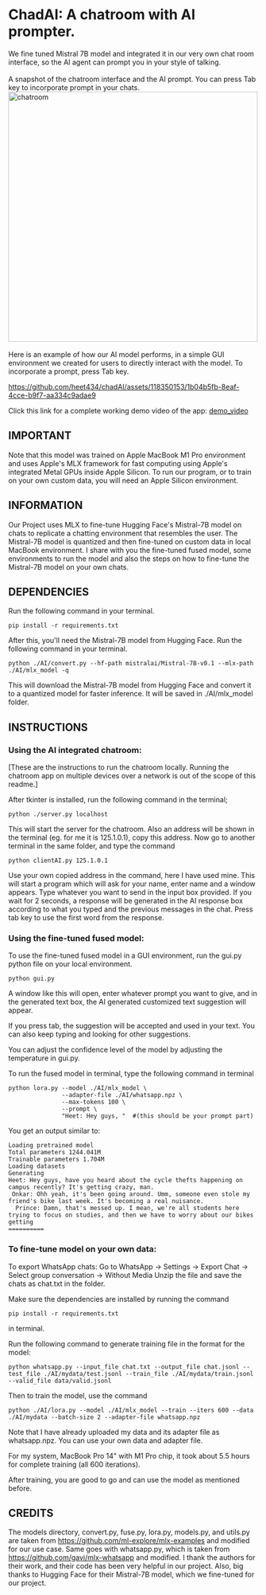 # ChadAI: A chatroom with AI prompter.
We fine tuned Mistral 7B model and integrated it in our very own chat room interface, so the AI agent can prompt you in your style of talking.
<br/> <br/>
A snapshot of the chatroom interface and the AI prompt. You can press Tab key to incorporate prompt in your chats.<br/>
<img width="502" alt="chatroom" src="https://github.com/heet434/chadAI/assets/118350153/b6a7a404-f3cc-4341-a09a-dea49d1e36f4">
<br/><br/>
Here is an example of how our AI model performs, in a simple GUI environment we created for users to directly interact with the model. To incorporate a prompt, press Tab key.

https://github.com/heet434/chadAI/assets/118350153/1b04b5fb-8eaf-4cce-b9f7-aa334c9adae9

Click this link for a complete working demo video of the app: [demo_video](https://youtu.be/pwR5q8MuECg?list=PLLKRQN6ufBc4EmP-kUI0tSSCUgRH8jDMe)

## IMPORTANT

Note that this model was trained on Apple MacBook M1 Pro environment and uses Apple's MLX framework for fast computing using Apple's integrated Metal GPUs inside Apple Silicon. 
To run our program, or to train on your own custom data, you will need an Apple Silicon environment.

## INFORMATION

Our Project uses MLX to fine-tune Hugging Face's Mistral-7B model on chats to replicate a chatting environment that resembles the user. The Mistral-7B model is quantized and then fine-tuned on custom data in local MacBook environment. 
I share with you the fine-tuned fused model, some environments to run the model and also the steps on how to fine-tune the Mistral-7B model on your own chats.

## DEPENDENCIES

Run the following command in your terminal.

```
pip install -r requirements.txt
```

After this, you'll need the Mistral-7B model from Hugging Face. Run the following command in your terminal.

```
python ./AI/convert.py --hf-path mistralai/Mistral-7B-v0.1 --mlx-path ./AI/mlx_model -q
```
This will download the Mistral-7B model from Hugging Face and convert it to a quantized model for faster inference. It will be saved in ./AI/mlx_model folder.

## INSTRUCTIONS

### Using the AI integrated chatroom:


[These are the instructions to run the chatroom locally. Running the chatroom app on multiple devices over a network is out of the scope of this readme.]

After tkinter is installed, run the following command in the terminal;
```
python ./server.py localhost
```
This will start the server for the chatroom. Also an address will be shown in the terminal (eg. for me it is 125.1.0.1), copy this address.
Now go to another terminal in the same folder, and type the command
```
python clientAI.py 125.1.0.1
```
Use your own copied address in the command, here I have used mine.
This will start a program which will ask for your name, enter name and a window appears.
Type whatever you want to send in the input box provided. If you wait for 2 seconds, a response will be generated in the AI response box according to what you typed and the previous messages in the chat. Press tab key to use the first word from the response.


### Using the fine-tuned fused model:

To use the fine-tuned fused model in a GUI environment, run the gui.py python file on your local environment. 

```
python gui.py
```

A window like this will open, enter whatever prompt you want to give, and in the generated text box, the AI generated customized text  suggestion will appear. 


If you press tab, the suggestion will be accepted and used in your text. 
You can also keep typing and looking for other suggestions.


You can adjust the confidence level of the model by adjusting the temperature in gui.py.

To run the fused model in terminal, type the following command in terminal

```
python lora.py --model ./AI/mlx_model \
               --adapter-file ./AI/whatsapp.npz \
               --max-tokens 100 \
               --prompt \
               "Heet: Hey guys, "  #(this should be your prompt part)
```             

You get an output similar to: 

```
Loading pretrained model
Total parameters 1244.041M
Trainable parameters 1.704M
Loading datasets
Generating
Heet: Hey guys, have you heard about the cycle thefts happening on campus recently? It's getting crazy, man.
 Onkar: Ohh yeah, it's been going around. Umm, someone even stole my friend's bike last week. It's becoming a real nuisance.
  Prince: Damn, that's messed up. I mean, we're all students here trying to focus on studies, and then we have to worry about our bikes getting
==========
```

### To fine-tune model on your own data:

To export WhatsApp chats:
Go to WhatsApp -> Settings -> Export Chat -> Select group conversation -> Without Media
Unzip the file and save the chats as chat.txt in the folder.

Make sure the dependencies are installed by running the command 

```
pip install -r requirements.txt
```

in terminal.

Run the following command to generate training file in the format for the model:

```
python whatsapp.py --input_file chat.txt --output_file chat.jsonl --test_file ./AI/mydata/test.jsonl --train_file ./AI/mydata/train.jsonl --valid_file data/valid.jsonl
```

Then to train the model, use the command

```
python ./AI/lora.py --model ./AI/mlx_model --train --iters 600 --data ./AI/mydata --batch-size 2 --adapter-file whatsapp.npz
```
Note that I have already uploaded my data and its adapter file as whatsapp.npz. You can use your own data and adapter file. <br/>

For my system, MacBook Pro 14" with M1 Pro chip, it took about 5.5 hours for complete training (all 600 iterations).

After training, you are good to go and can use the model as mentioned before.

## CREDITS

The models directory, convert.py, fuse.py, lora.py, models.py, and utils.py are taken from https://github.com/ml-explore/mlx-examples and modified for our use case. Same goes with whatsapp.py, which is taken from https://github.com/gavi/mlx-whatsapp and modified. I thank the authors for their work, and their code has been very helpful in our project. Also, big thanks to Hugging Face for their Mistral-7B model, which we fine-tuned for our project.
